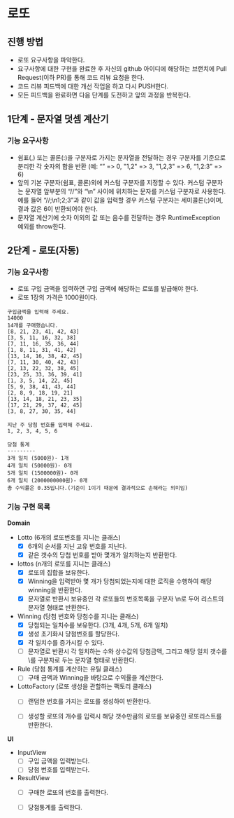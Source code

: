 # 로또
## 진행 방법
* 로또 요구사항을 파악한다.
* 요구사항에 대한 구현을 완료한 후 자신의 github 아이디에 해당하는 브랜치에 Pull Request(이하 PR)를 통해 코드 리뷰 요청을 한다.
* 코드 리뷰 피드백에 대한 개선 작업을 하고 다시 PUSH한다.
* 모든 피드백을 완료하면 다음 단계를 도전하고 앞의 과정을 반복한다.


## 1단계 - 문자열 덧셈 계산기
### 기능 요구사항
- 쉼표(,) 또는 콜론(:)을 구분자로 가지는 문자열을 전달하는 경우 구분자를 기준으로 분리한 각 숫자의 합을 반환 (예: “” => 0, "1,2" => 3, "1,2,3" => 6, “1,2:3” => 6)
- 앞의 기본 구분자(쉼표, 콜론)외에 커스텀 구분자를 지정할 수 있다. 커스텀 구분자는 문자열 앞부분의 “//”와 “\n” 사이에 위치하는 문자를 커스텀 구분자로 사용한다. 예를 들어 “//;\n1;2;3”과 같이 값을 입력할 경우 커스텀 구분자는 세미콜론(;)이며, 결과 값은 6이 반환되어야 한다.
- 문자열 계산기에 숫자 이외의 값 또는 음수를 전달하는 경우 RuntimeException 예외를 throw한다.


## 2단계 - 로또(자동)
### 기능 요구사항
- 로또 구입 금액을 입력하면 구입 금액에 해당하는 로또를 발급해야 한다.
- 로또 1장의 가격은 1000원이다.
```
구입금액을 입력해 주세요.
14000
14개를 구매했습니다.
[8, 21, 23, 41, 42, 43]
[3, 5, 11, 16, 32, 38]
[7, 11, 16, 35, 36, 44]
[1, 8, 11, 31, 41, 42]
[13, 14, 16, 38, 42, 45]
[7, 11, 30, 40, 42, 43]
[2, 13, 22, 32, 38, 45]
[23, 25, 33, 36, 39, 41]
[1, 3, 5, 14, 22, 45]
[5, 9, 38, 41, 43, 44]
[2, 8, 9, 18, 19, 21]
[13, 14, 18, 21, 23, 35]
[17, 21, 29, 37, 42, 45]
[3, 8, 27, 30, 35, 44]

지난 주 당첨 번호를 입력해 주세요.
1, 2, 3, 4, 5, 6

당첨 통계
---------
3개 일치 (5000원)- 1개
4개 일치 (50000원)- 0개
5개 일치 (1500000원)- 0개
6개 일치 (2000000000원)- 0개
총 수익률은 0.35입니다.(기준이 1이기 때문에 결과적으로 손해라는 의미임)
```

### 기능 구현 목록
**Domain**
- Lotto (6개의 로또번호를 지니는 클래스)
  - [X] 6개의 순서를 지닌 고유 번호를 지닌다.
  - [X] 같은 갯수의 당첨 번호를 받아 몇개가 일치하는지 반환한다.
    
- lottos (n개의 로또를 지니는 클래스)
  - [X] 로또의 집합을 보유한다.
  - [X] Winning을 입력받아 몇 개가 당첨되었는지에 대한 로직을 수행하여 해당 winning을 반환한다.
  - [X] 문자열로 반환시 보유중인 각 로또들의 번호목록을 구분자 \n로 두어 리스트의 문자열 형태로 반환한다.  

- Winning (당첨 번호와 당첨수를 지니는 클래스)
  - [X] 당첨되는 일치수를 보유한다. (3개, 4개, 5개, 6개 일치)
  - [X] 생성 초기화시 당첨번호를 할당한다.
  - [X] 각 일치수를 증가시킬 수 있다.
  - [ ] 문자열로 반환시 각 일치하는 수와 상수값의 당첨금액, 그리고 해당 일치 갯수를 \를 구분자로 두는 문자열 형태로 반환한다.

- Rule (당첨 통계를 계산하는 유틸 클래스)
    - [ ] 구매 금액과 Winning을 바탕으로 수익률을 계산한다.
    
- LottoFactory (로또 생성을 관할하는 팩토리 클래스)
  - [ ] 랜덤한 번호를 가지는 로또를 생성하여 반환한다.
  - [ ] 생성할 로또의 개수를 입력시 해당 갯수만큼의 로또를 보유중인 로또리스트를 반환한다.
    

**UI**
- InputView
  - [ ] 구입 금액을 입력받는다.
  - [ ] 당첨 번호를 입력받는다.  
    
- ResultView
  - [ ] 구매한 로또의 번호를 출력한다.
  - [ ] 당첨통계를 출력한다.
    